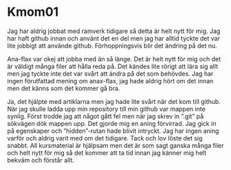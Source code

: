 Kmom01
===============================

Jag har aldrig jobbat med ramverk tidigare så detta är helt nytt för mig. Jag har haft github innan och använt det en del men jag har alltid tyckte det var lite jobbigt att använde github. Förhoppningsvis blir det ändring på det nu.

Ana-flax var okej att jobba med än så länge. Det är helt nytt för mig och det är väldigt många filer att hålla reda på. Det kändes lite rörigt att lära sig allt men jag tyckte inte det var svårt att ändra på det som behövdes. Jag har ingen förutfattad mening om anax-flax, jag hade aldrig hört om det innan men det känns som det kommer gå bra.

Ja, det hjälpte med artiklarna men jag hade lite svårt när det kom till github. När jag skulle ladda upp min repository till min github var mappen inte synlig. Först trodde jag att något gått fel men när jag skrev in ”.git” på sökvägen dök mappen upp. Det gjorde mig en aning förvirrad. Jag gick in på egenskaper och ”hidden”-rutan hade blivit intryckt. Jag har ingen aning varför och aldrig varit med om det tidigare. Tack och lov löste det sig snabbt.
All kursmaterial är hjälpsam men det är som sagt ganska många filer och helt nytt för mig så det kommer att ta tid innan jag känner mig helt bekväm och förstår allt.
